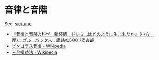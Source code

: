 # 音律と音階

See: [src/tune](src/tune)

- [『音律と音階の科学　新装版　ドレミ…はどのように生まれたか』（小方　厚）：ブルーバックス｜講談社BOOK倶楽部](https://bookclub.kodansha.co.jp/product?item=0000310272)
- [ピタゴラス音律 - Wikipedia](https://ja.wikipedia.org/wiki/%E3%83%94%E3%82%BF%E3%82%B4%E3%83%A9%E3%82%B9%E9%9F%B3%E5%BE%8B)
- [三分損益法 - Wikipedia](https://ja.wikipedia.org/wiki/%E4%B8%89%E5%88%86%E6%90%8D%E7%9B%8A%E6%B3%95)
